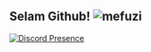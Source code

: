 ## Selam Github! <img src="https://komarev.com/ghpvc/?username=mefuzi&label=Ziyaretçi%20Sayısı&color=6cadd1" alt="mefuzi" />

<!---

--->

[![Discord Presence](https://lanyard.cnrad.dev/api/931268533583773806)](https://discord.com/users/931268533583773806)

